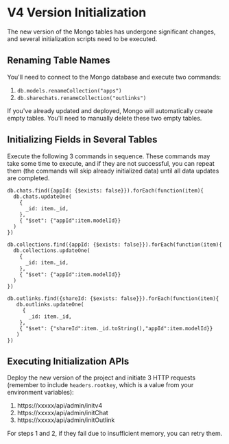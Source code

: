 # V4 Version Initialization

The new version of the Mongo tables has undergone significant changes, and several initialization scripts need to be executed.

## Renaming Table Names

You'll need to connect to the Mongo database and execute two commands:

1. `db.models.renameCollection("apps")`
2. `db.sharechats.renameCollection("outlinks")`

If you've already updated and deployed, Mongo will automatically create empty tables. You'll need to manually delete these two empty tables.

## Initializing Fields in Several Tables

Execute the following 3 commands in sequence. These commands may take some time to execute, and if they are not successful, you can repeat them (the commands will skip already initialized data) until all data updates are completed.

```mongo
db.chats.find({appId: {$exists: false}}).forEach(function(item){
  db.chats.updateOne(
    {
      _id: item._id,
    },
    { "$set": {"appId":item.modelId}}
  )
})

db.collections.find({appId: {$exists: false}}).forEach(function(item){
  db.collections.updateOne(
    {
      _id: item._id,
    },
    { "$set": {"appId":item.modelId}}
  )
})

db.outlinks.find({shareId: {$exists: false}}).forEach(function(item){
   db.outlinks.updateOne(
     {
       _id: item._id,
    },
    { "$set": {"shareId":item._id.toString(),"appId":item.modelId}}
   )
})
```

## Executing Initialization APIs

Deploy the new version of the project and initiate 3 HTTP requests (remember to include `headers.rootkey`, which is a value from your environment variables):

1. https://xxxxx/api/admin/initv4
2. https://xxxxx/api/admin/initChat
3. https://xxxxx/api/admin/initOutlink

For steps 1 and 2, if they fail due to insufficient memory, you can retry them.
